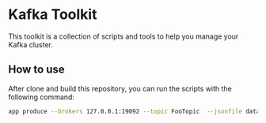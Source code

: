 # Kafka Toolkit
This toolkit is a collection of scripts and tools to help you manage your Kafka cluster.

## How to use
After clone and build this repository, you can run the scripts with the following command:
```bash
app produce --brokers 127.0.0.1:19092 --topic FooTopic  --jsonfile data/sample1.json
```